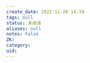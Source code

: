 ```yaml
---
create_date: 2022-11-28 14:19
tags: null
status: 未阅读 
aliases: null
notes: False
ZK: 
category: 
uid: 
---
```



